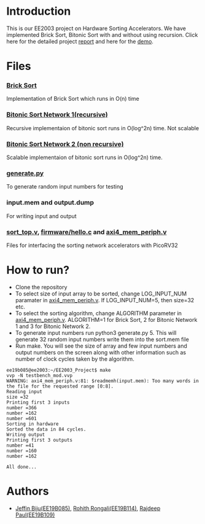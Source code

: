 
# Introduction

This is our EE2003 project on Hardware Sorting Accelerators. We have implemented Brick Sort, Bitonic Sort with and without using recursion. Click here for the detailed project [report](https://drive.google.com/drive/folders/1EBq0m-4CsxQgkZqMKGYmDeAMVYCnmUF5?usp=sharing) and here for the [demo](https://drive.google.com/drive/folders/1EBq0m-4CsxQgkZqMKGYmDeAMVYCnmUF5?usp=sharing). 

# Files

### [Brick Sort](https://github.com/EE2003-project/Hardware-Sorting-Accelerators/tree/master/brick_sort_network)

Implementation of Brick Sort which runs in O(n) time

### [Bitonic Sort Network 1(recursive)](https://github.com/EE2003-project/Hardware-Sorting-Accelerators/tree/master/bitonic_network1)

Recursive implementaion of bitonic sort runs in O(log^2n) time. Not scalable

### [Bitonic Sort Network 2 (non recursive)](https://github.com/EE2003-project/Hardware-Sorting-Accelerators/tree/master/bitonic_network)

Scalable implementaion of bitonic sort runs in O(log^2n) time. 

### [generate.py](https://github.com/EE2003-project/Hardware-Sorting-Accelerators/tree/master/generate.py)

To generate random input numbers for testing

### input.mem and output.dump

For writing input and output 

### [sort_top.v](https://github.com/EE2003-project/Hardware-Sorting-Accelerators/tree/master/sort_top.v), [firmware/hello.c](https://github.com/EE2003-project/Hardware-Sorting-Accelerators/tree/master/firmware/hello.c) and [axi4_mem_periph.v](https://github.com/EE2003-project/Hardware-Sorting-Accelerators/tree/master/axi4_mem_periph.v)

Files for interfacing the sorting network accelerators with PicoRV32

# How to run?

- Clone the repository
- To select size of input array to be sorted, change LOG_INPUT_NUM paramater in [axi4_mem_periph.v](https://github.com/EE2003-project/Hardware-Sorting-Accelerators/tree/master/axi4_mem_periph.v). If LOG_INPUT_NUM=5, then size=32 etc. 
- To select the sorting algorithm, change ALGORITHM parameter in [axi4_mem_periph.v](https://github.com/EE2003-project/Hardware-Sorting-Accelerators/tree/master/axi4_mem_periph.v). ALGORITHM=1 for Brick Sort, 2 for Bitonic Network 1 and 3 for Bitonic Network 2. 
- To generate input numbers run python3 generate.py 5. This will generate 32 random input numbers write them into the sort.mem file
- Run make. You will see the size of array and few input numbers and output numbers on the screen along with other information such as number of clock cycles taken by the algorithm.

```
ee19b085@ee2003:~/EE2003_Project$ make
vvp -N testbench_mod.vvp
WARNING: axi4_mem_periph.v:81: $readmemh(input.mem): Too many words in the file for the requested range [0:8].
Reading input
size =32
Printing first 3 inputs 
number =366
number =162
number =601
Sorting in hardware
Sorted the data in 84 cycles.
Writing output
Printing first 3 outputs 
number =41
number =160
number =162

All done...

```

# Authors

- [Jeffin Biju(EE19B085)](https://github.com/JeffinBiju), [Rohith Rongali(EE19B114)](https://github.com/Rohith-Rongali), [Rajdeep Paul(EE19B109)](https://github.com/Rajdeep-Paul8501)



